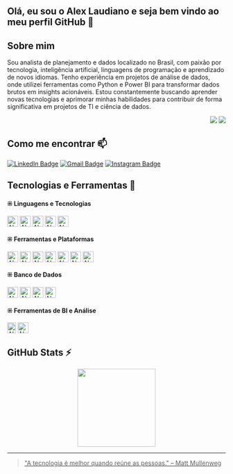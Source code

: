 ## Olá, eu sou o Alex Laudiano e seja bem vindo ao meu perfil GitHub 👋

## Sobre mim
<p align="left">
Sou analista de planejamento e dados localizado no Brasil, com paixão por tecnologia, inteligência artificial, linguagens de programação e aprendizado de novos idiomas. Tenho experiência em projetos de análise de dados, onde utilizei ferramentas como Python e Power BI para transformar dados brutos em insights acionáveis. Estou constantemente buscando aprender novas tecnologias e aprimorar minhas habilidades para contribuir de forma significativa em projetos de TI e ciência de dados.
</p>

<p align="right">
<img src="https://views.whatilearened.today/views/github/alexlaudiano/views.svg"> <a href="https://github.com/alexlaudiano/"><img src="https://img.shields.io/github/followers/alexlaudiano?color=%234CC61E&label=GitHub%20Followers%20%3A"/></a>
</p>

## Como me encontrar 📫
[![LinkedIn Badge](https://img.shields.io/badge/-LinkedIn-373737?style=flat&logo=linkedin&logoColor=white)](https://www.linkedin.com/in/laudiano/)
[![Gmail Badge](https://img.shields.io/badge/Gmail-373737?style=flat&logo=Gmail&logoColor=white)](mailto:laudiano@gmail.com)
[![Instagram Badge](https://img.shields.io/badge/-Instagram-373737?style=flat&logo=instagram&logoColor=white)](https://www.instagram.com/laudianoalex/?hl=pt-br)

## Tecnologias e Ferramentas 🔧 
<div>
  <h4>⁜ Linguagens e Tecnologias</h4>
  <img align="center" alt="Alex-python" height="25" width="25" src="https://cdn.jsdelivr.net/gh/devicons/devicon@latest/icons/python/python-original.svg"/>
  <img align="center" alt="Alex-java" height="25" width="25" src="https://cdn.jsdelivr.net/gh/devicons/devicon@latest/icons/java/java-original.svg"/>
  <img align="center" alt="Alex-html5" height="25" width="25" src="https://cdn.jsdelivr.net/gh/devicons/devicon@latest/icons/html5/html5-original.svg"/>
  <img align="center" alt="Alex-javascript" height="25" width="25" src="https://cdn.jsdelivr.net/gh/devicons/devicon@latest/icons/javascript/javascript-original.svg"/>
  <img align="center" alt="Alex-css3" height="25" width="25" src="https://cdn.jsdelivr.net/gh/devicons/devicon@latest/icons/css3/css3-original.svg"/>
  <h4>⁜ Ferramentas e Plataformas</h4>
  <img align="center" alt="Alex-git" height="25" width="25" src="https://cdn.jsdelivr.net/gh/devicons/devicon@latest/icons/git/git-original.svg"/>
  <img align="center" alt="Alex-git" height="25" width="25" src="https://cdn.jsdelivr.net/gh/devicons/devicon@latest/icons/github/github-original.svg"/>
  <img align="center" alt="Alex-jupyter" height="25" width="25" src="https://cdn.jsdelivr.net/gh/devicons/devicon@latest/icons/jupyter/jupyter-original.svg"/>
  <img align="center" alt="Alex-anaconda" height="25" width="25" src="https://cdn.jsdelivr.net/gh/devicons/devicon@latest/icons/anaconda/anaconda-original.svg" />
  <img align="center" alt="Alex-vscode" height="25" width="25" src="https://cdn.jsdelivr.net/gh/devicons/devicon@latest/icons/vscode/vscode-original.svg"/>
  <img align="center" alt="Alex-figma" height="25" width="25" src="https://cdn.jsdelivr.net/gh/devicons/devicon@latest/icons/figma/figma-original.svg"/>
  <img align="center" alt="Alex-canva" height="25" width="25" src="https://cdn.jsdelivr.net/gh/devicons/devicon@latest/icons/canva/canva-original.svg" />
  <h4>⁜ Banco de Dados</h4>
  <img align="center" alt="Alex-mysql" height="25" width="25" src="https://cdn.jsdelivr.net/gh/devicons/devicon@latest/icons/mysql/mysql-original.svg"/>
  <img align="center" alt="Alex-postgresql" height="25" width="25" src="https://cdn.jsdelivr.net/gh/devicons/devicon@latest/icons/postgresql/postgresql-original.svg"/>
  <img align="center" alt="Alex-postgresql" height="25" width="25" src="https://cdn.jsdelivr.net/gh/devicons/devicon@latest/icons/sqlite/sqlite-original.svg"/>
  <img align="center" alt="Alex-sqlserver" height="25" width="25" src="https://cdn.jsdelivr.net/gh/devicons/devicon@latest/icons/microsoftsqlserver/microsoftsqlserver-original.svg" />
  <h4>⁜ Ferramentas de BI e Análise</h4>
  <img align="center" alt="Alex-BI" height="25" width="20" src="https://github.com/microsoft/PowerBI-Icons/blob/main/PNG/Power-BI.png">
  <img align="center" alt="Alex-Excel" height="25" width="25" src="https://github.com/sempostma/office365-icons/blob/master/png/256/excel.png">
</div>

## GitHub Stats ⚡
<div>
  <a href="https://github.com/alexlaudiano">
  <center>  
    <img height="180em" src="https://github-readme-stats.vercel.app/api/top-langs/?username=alexlaudiano&layout=compact&langs_count=7&theme=transparent"/> 
  </center>
</div>

---

> "A tecnologia é melhor quando reúne as pessoas." – Matt Mullenweg
